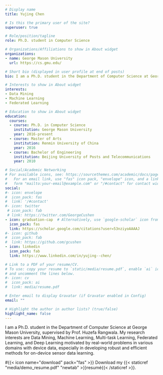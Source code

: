 ```yaml
---
# Display name
title: Yujing Chen

# Is this the primary user of the site?
superuser: true

# Role/position/tagline
role: Ph.D. student in Computer Science

# Organizations/Affiliations to show in About widget
organizations:
- name: George Mason University
  url: https://cs.gmu.edu/

# Short bio (displayed in user profile at end of posts)
bio: I am a Ph.D. student in the Department of Computer Science at George Mason University, supervised by Prof. Huzefa Rangwala. My research interests are Data Mining, Machine Learning, Multi-task Learning, Federated Learning, and Deep Learning motivated by real-world problems in various domains with device data, especially in developing robust and efficient methods for on-device sensor data learning. 

# Interests to show in About widget
interests:
- Data Mining
- Machine Learning
- Federated Learning

# Education to show in About widget
education:
  courses:
  - course: Ph.D. in Computer Science
    institution: George Mason University
    year: 2016-present
  - course: Master of Arts
    institution: Renmin University of China
    year: 2016
  - course: Bachelor of Engineering
    institution: Beijing University of Posts and Telecommunications
    year: 2010

# Social/Academic Networking
# For available icons, see: https://sourcethemes.com/academic/docs/page-builder/#icons
#   For an email link, use "fas" icon pack, "envelope" icon, and a link in the
#   form "mailto:your-email@example.com" or "/#contact" for contact widget.
social:
#- icon: envelope
#  icon_pack: fas
#  link: '/#contact'
#- icon: twitter
 # icon_pack: fab
 # link: https://twitter.com/GeorgeCushen
- icon: graduation-cap  # Alternatively, use `google-scholar` icon from `ai` icon pack
  icon_pack: fas
  link: https://scholar.google.com/citations?user=53nziyoAAAAJ
#- icon: github
#  icon_pack: fab
#  link: https://github.com/gcushen
- icon: linkedin
  icon_pack: fab
  link: https://www.linkedin.com/in/yujing--chen/

# Link to a PDF of your resume/CV.
# To use: copy your resume to `static/media/resume.pdf`, enable `ai` icons in `params.toml`, 
# and uncomment the lines below.
#- icon: cv
#  icon_pack: ai
#  link: media/resume.pdf

# Enter email to display Gravatar (if Gravatar enabled in Config)
email: ""

# Highlight the author in author lists? (true/false)
highlight_name: false
---
```

I am a Ph.D. student in the Department of Computer Science at George Mason University, supervised by Prof. Huzefa Rangwala. My research interests are Data Mining, Machine Learning, Multi-task Learning, Federated Learning, and Deep Learning motivated by real-world problems in various domains with device data, especially in developing robust and efficient methods for on-device sensor data learning. 


#{{< icon name="download" pack="fas" >}} Download my {{< staticref "media/demo_resume.pdf" "newtab" >}}resumé{{< /staticref >}}.
